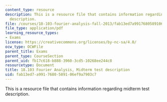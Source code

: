```yaml
---
content_type: resource
description: This is a resource file that contains information regarding midterm test
  description.
file: /courses/18-103-fourier-analysis-fall-2013/fab13ed7a9917680589106ef9a7903c7_MIT18_103F13_midterm-des.pdf
file_type: application/pdf
learning_resource_types:
- Exams
license: https://creativecommons.org/licenses/by-nc-sa/4.0/
ocw_type: OCWFile
parent_title: Exams
parent_type: CourseSection
parent_uid: fb17c618-b888-3960-3cd5-10268ee244c8
resourcetype: Document
title: 18.103 Fourier Analysis, Midterm test description
uid: fab13ed7-a991-7680-5891-06ef9a7903c7
---
```

This is a resource file that contains information regarding midterm test description.